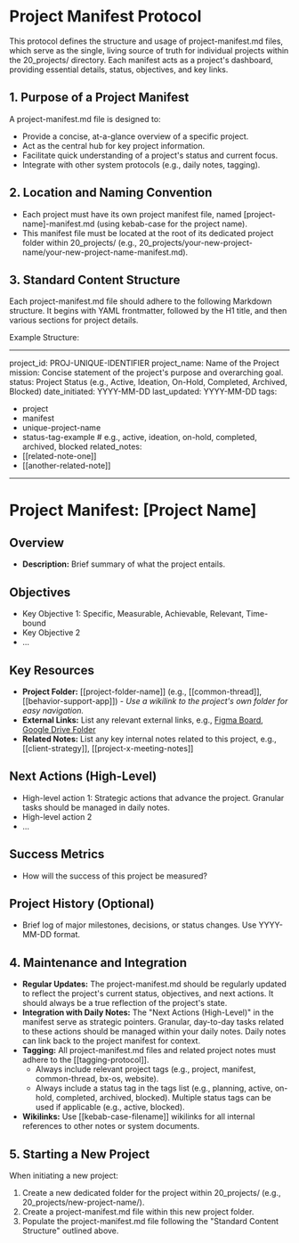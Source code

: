 # Project Manifest Protocol

This protocol defines the structure and usage of project-manifest.md files, which serve as the single, living source of truth for individual projects within the 20_projects/ directory. Each manifest acts as a project's dashboard, providing essential details, status, objectives, and key links.

## 1. Purpose of a Project Manifest

A project-manifest.md file is designed to:
*   Provide a concise, at-a-glance overview of a specific project.
*   Act as the central hub for key project information.
*   Facilitate quick understanding of a project's status and current focus.
*   Integrate with other system protocols (e.g., daily notes, tagging).

## 2. Location and Naming Convention

*   Each project must have its own project manifest file, named [project-name]-manifest.md (using kebab-case for the project name).
*   This manifest file must be located at the root of its dedicated project folder within 20_projects/ (e.g., 20_projects/your-new-project-name/your-new-project-name-manifest.md).

## 3. Standard Content Structure

Each project-manifest.md file should adhere to the following Markdown structure. It begins with YAML frontmatter, followed by the H1 title, and then various sections for project details.

Example Structure:

---
project_id: PROJ-UNIQUE-IDENTIFIER
project_name: Name of the Project
mission: Concise statement of the project's purpose and overarching goal.
status: Project Status (e.g., Active, Ideation, On-Hold, Completed, Archived, Blocked)
date_initiated: YYYY-MM-DD
last_updated: YYYY-MM-DD
tags:
  - project
  - manifest
  - unique-project-name
  - status-tag-example # e.g., active, ideation, on-hold, completed, archived, blocked
related_notes:
  - [[related-note-one]]
  - [[another-related-note]]
---
# Project Manifest: [Project Name]

## Overview
*   **Description:** Brief summary of what the project entails.

## Objectives
*   Key Objective 1: Specific, Measurable, Achievable, Relevant, Time-bound
*   Key Objective 2
*   ...

## Key Resources
*   **Project Folder:** [[project-folder-name]] (e.g., [[common-thread]], [[behavior-support-app]]) - *Use a wikilink to the project's own folder for easy navigation.*
*   **External Links:** List any relevant external links, e.g., [Figma Board](URL), [Google Drive Folder](URL)
*   **Related Notes:** List any key internal notes related to this project, e.g., [[client-strategy]], [[project-x-meeting-notes]]

## Next Actions (High-Level)
*   High-level action 1: Strategic actions that advance the project. Granular tasks should be managed in daily notes.
*   High-level action 2
*   ...

## Success Metrics
*   How will the success of this project be measured?

## Project History (Optional)
*   Brief log of major milestones, decisions, or status changes. Use YYYY-MM-DD format.

## 4. Maintenance and Integration

*   **Regular Updates:** The project-manifest.md should be regularly updated to reflect the project's current status, objectives, and next actions. It should always be a true reflection of the project's state.
*   **Integration with Daily Notes:** The "Next Actions (High-Level)" in the manifest serve as strategic pointers. Granular, day-to-day tasks related to these actions should be managed within your daily notes. Daily notes can link back to the project manifest for context.
*   **Tagging:** All project-manifest.md files and related project notes must adhere to the [[tagging-protocol]].
    *   Always include relevant project tags (e.g., project, manifest, common-thread, bx-os, website).
    *   Always include a status tag in the tags list (e.g., planning, active, on-hold, completed, archived, blocked). Multiple status tags can be used if applicable (e.g., active, blocked).
*   **Wikilinks:** Use [[kebab-case-filename]] wikilinks for all internal references to other notes or system documents.

## 5. Starting a New Project

When initiating a new project:
1.  Create a new dedicated folder for the project within 20_projects/ (e.g., 20_projects/new-project-name/).
2.  Create a project-manifest.md file within this new project folder.
3.  Populate the project-manifest.md file following the "Standard Content Structure" outlined above.